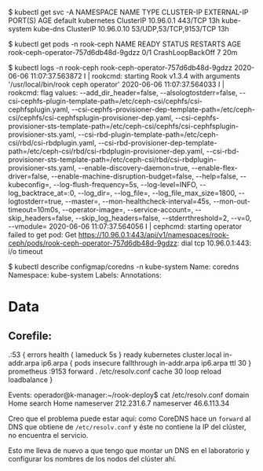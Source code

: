 $ kubectl get svc -A
NAMESPACE     NAME         TYPE        CLUSTER-IP   EXTERNAL-IP   PORT(S)                  AGE
default       kubernetes   ClusterIP   10.96.0.1    <none>        443/TCP                  13h
kube-system   kube-dns     ClusterIP   10.96.0.10   <none>        53/UDP,53/TCP,9153/TCP   13h


$ kubectl get pods -n rook-ceph
NAME                                  READY   STATUS             RESTARTS   AGE
rook-ceph-operator-757d6db48d-9gdzz   0/1     CrashLoopBackOff   7          20m

$ kubectl logs -n rook-ceph rook-ceph-operator-757d6db48d-9gdzz
2020-06-06 11:07:37.563872 I | rookcmd: starting Rook v1.3.4 with arguments '/usr/local/bin/rook ceph operator'
2020-06-06 11:07:37.564033 I | rookcmd: flag values: --add_dir_header=false, --alsologtostderr=false, --csi-cephfs-plugin-template-path=/etc/ceph-csi/cephfs/csi-cephfsplugin.yaml, --csi-cephfs-provisioner-dep-template-path=/etc/ceph-csi/cephfs/csi-cephfsplugin-provisioner-dep.yaml, --csi-cephfs-provisioner-sts-template-path=/etc/ceph-csi/cephfs/csi-cephfsplugin-provisioner-sts.yaml, --csi-rbd-plugin-template-path=/etc/ceph-csi/rbd/csi-rbdplugin.yaml, --csi-rbd-provisioner-dep-template-path=/etc/ceph-csi/rbd/csi-rbdplugin-provisioner-dep.yaml, --csi-rbd-provisioner-sts-template-path=/etc/ceph-csi/rbd/csi-rbdplugin-provisioner-sts.yaml, --enable-discovery-daemon=true, --enable-flex-driver=false, --enable-machine-disruption-budget=false, --help=false, --kubeconfig=, --log-flush-frequency=5s, --log-level=INFO, --log_backtrace_at=:0, --log_dir=, --log_file=, --log_file_max_size=1800, --logtostderr=true, --master=, --mon-healthcheck-interval=45s, --mon-out-timeout=10m0s, --operator-image=, --service-account=, --skip_headers=false, --skip_log_headers=false, --stderrthreshold=2, --v=0, --vmodule=
2020-06-06 11:07:37.564056 I | cephcmd: starting operator
failed to get pod: Get https://10.96.0.1:443/api/v1/namespaces/rook-ceph/pods/rook-ceph-operator-757d6db48d-9gdzz: dial tcp 10.96.0.1:443: i/o timeout

$ kubectl describe configmap/coredns -n kube-system
Name:         coredns
Namespace:    kube-system
Labels:       <none>
Annotations:  <none>

Data
====
Corefile:
----
.:53 {
    errors
    health {
       lameduck 5s
    }
    ready
    kubernetes cluster.local in-addr.arpa ip6.arpa {
       pods insecure
       fallthrough in-addr.arpa ip6.arpa
       ttl 30
    }
    prometheus :9153
    forward . /etc/resolv.conf
    cache 30
    loop
    reload
    loadbalance
}

Events:  <none>
operador@k-manager:~/rook-deploy$ cat /etc/resolv.conf
domain Home
search Home
nameserver 212.231.6.7
nameserver 46.6.113.34

Creo que el problema puede estar aquí: como CoreDNS hace un `forward` al DNS que obtiene de `/etc/resolv.conf` y éste no contiene la IP del clúster, no encuentra el servicio.

Esto me lleva de nuevo a que tengo que montar un DNS en el laboratorio y configurar los nombres de los nodos del clúster ahí.

